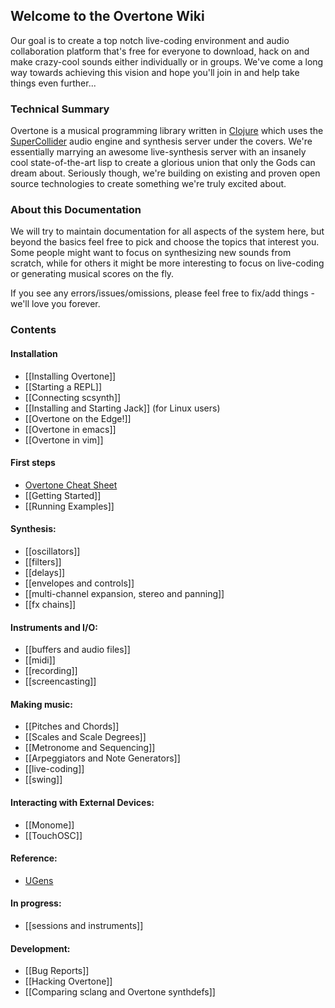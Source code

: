 ## Welcome to the Overtone Wiki

Our goal is to create a top notch live-coding environment and audio collaboration platform that's free for everyone to download, hack on and make crazy-cool sounds either individually or in groups. We've come a long way towards achieving this vision and hope you'll join in and help take things even further...

### Technical Summary
Overtone is a musical programming library written in [Clojure](http://clojure.org) which uses the [SuperCollider](http://supercollider.sourceforge.net/) audio engine and synthesis server under the covers. We're essentially marrying an awesome live-synthesis server with an insanely cool state-of-the-art lisp to create a glorious union that only the Gods can dream about. Seriously though, we're building on existing and proven open source technologies to create something we're truly excited about.

### About this Documentation
We will try to maintain documentation for all aspects of the system here, but beyond the basics feel free to pick and choose the topics that interest you.  Some people might want to focus on synthesizing new sounds from scratch, while for others it might be more interesting to focus on live-coding or generating musical scores on the fly.

If you see any errors/issues/omissions, please feel free to fix/add things - we'll love you forever.

### Contents

#### Installation
* [[Installing Overtone]]
* [[Starting a REPL]]
* [[Connecting scsynth]]
* [[Installing and Starting Jack]] (for Linux users)
* [[Overtone on the Edge!]]
* [[Overtone in emacs]]
* [[Overtone in vim]]

#### First steps
* [Overtone Cheat Sheet](https://github.com/overtone/overtone/raw/master/docs/cheatsheet/overtone-cheat-sheet.pdf)
* [[Getting Started]]
* [[Running Examples]]

#### Synthesis:
* [[oscillators]]
* [[filters]]
* [[delays]]
* [[envelopes and controls]]
* [[multi-channel expansion, stereo and panning]]
* [[fx chains]]

#### Instruments and I/O:
* [[buffers and audio files]]
* [[midi]]
* [[recording]]
* [[screencasting]]

#### Making music:
* [[Pitches and Chords]]
* [[Scales and Scale Degrees]]
* [[Metronome and Sequencing]]
* [[Arpeggiators and Note Generators]]
* [[live-coding]]
* [[swing]]

#### Interacting with External Devices:
* [[Monome]]
* [[TouchOSC]]

#### Reference:
* [UGens](https://github.com/overtone/overtone/blob/master/docs/ugens.md)

#### In progress:
* [[sessions and instruments]]

#### Development:
* [[Bug Reports]]
* [[Hacking Overtone]]
* [[Comparing sclang and Overtone synthdefs]]